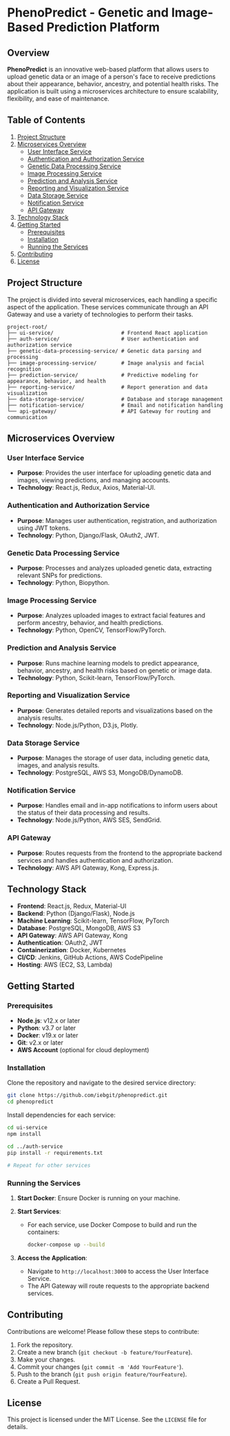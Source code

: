 # **PhenoPredict - Genetic and Image-Based Prediction Platform**

## **Overview**

**PhenoPredict** is an innovative web-based platform that allows users to upload genetic data or an image of a person's face to receive predictions about their appearance, behavior, ancestry, and potential health risks. The application is built using a microservices architecture to ensure scalability, flexibility, and ease of maintenance.

## **Table of Contents**

1. [Project Structure](#project-structure)
2. [Microservices Overview](#microservices-overview)
   - [User Interface Service](#user-interface-service)
   - [Authentication and Authorization Service](#authentication-and-authorization-service)
   - [Genetic Data Processing Service](#genetic-data-processing-service)
   - [Image Processing Service](#image-processing-service)
   - [Prediction and Analysis Service](#prediction-and-analysis-service)
   - [Reporting and Visualization Service](#reporting-and-visualization-service)
   - [Data Storage Service](#data-storage-service)
   - [Notification Service](#notification-service)
   - [API Gateway](#api-gateway)
3. [Technology Stack](#technology-stack)
4. [Getting Started](#getting-started)
   - [Prerequisites](#prerequisites)
   - [Installation](#installation)
   - [Running the Services](#running-the-services)
5. [Contributing](#contributing)
6. [License](#license)

## **Project Structure**

The project is divided into several microservices, each handling a specific aspect of the application. These services communicate through an API Gateway and use a variety of technologies to perform their tasks.

```
project-root/
├── ui-service/                      # Frontend React application
├── auth-service/                    # User authentication and authorization service
├── genetic-data-processing-service/ # Genetic data parsing and processing
├── image-processing-service/        # Image analysis and facial recognition
├── prediction-service/              # Predictive modeling for appearance, behavior, and health
├── reporting-service/               # Report generation and data visualization
├── data-storage-service/            # Database and storage management
├── notification-service/            # Email and notification handling
└── api-gateway/                     # API Gateway for routing and communication
```

## **Microservices Overview**

### **User Interface Service**

- **Purpose**: Provides the user interface for uploading genetic data and images, viewing predictions, and managing accounts.
- **Technology**: React.js, Redux, Axios, Material-UI.

### **Authentication and Authorization Service**

- **Purpose**: Manages user authentication, registration, and authorization using JWT tokens.
- **Technology**: Python, Django/Flask, OAuth2, JWT.

### **Genetic Data Processing Service**

- **Purpose**: Processes and analyzes uploaded genetic data, extracting relevant SNPs for predictions.
- **Technology**: Python, Biopython.

### **Image Processing Service**

- **Purpose**: Analyzes uploaded images to extract facial features and perform ancestry, behavior, and health predictions.
- **Technology**: Python, OpenCV, TensorFlow/PyTorch.

### **Prediction and Analysis Service**

- **Purpose**: Runs machine learning models to predict appearance, behavior, ancestry, and health risks based on genetic or image data.
- **Technology**: Python, Scikit-learn, TensorFlow/PyTorch.

### **Reporting and Visualization Service**

- **Purpose**: Generates detailed reports and visualizations based on the analysis results.
- **Technology**: Node.js/Python, D3.js, Plotly.

### **Data Storage Service**

- **Purpose**: Manages the storage of user data, including genetic data, images, and analysis results.
- **Technology**: PostgreSQL, AWS S3, MongoDB/DynamoDB.

### **Notification Service**

- **Purpose**: Handles email and in-app notifications to inform users about the status of their data processing and results.
- **Technology**: Node.js/Python, AWS SES, SendGrid.

### **API Gateway**

- **Purpose**: Routes requests from the frontend to the appropriate backend services and handles authentication and authorization.
- **Technology**: AWS API Gateway, Kong, Express.js.

## **Technology Stack**

- **Frontend**: React.js, Redux, Material-UI
- **Backend**: Python (Django/Flask), Node.js
- **Machine Learning**: Scikit-learn, TensorFlow, PyTorch
- **Database**: PostgreSQL, MongoDB, AWS S3
- **API Gateway**: AWS API Gateway, Kong
- **Authentication**: OAuth2, JWT
- **Containerization**: Docker, Kubernetes
- **CI/CD**: Jenkins, GitHub Actions, AWS CodePipeline
- **Hosting**: AWS (EC2, S3, Lambda)

## **Getting Started**

### **Prerequisites**

- **Node.js**: v12.x or later
- **Python**: v3.7 or later
- **Docker**: v19.x or later
- **Git**: v2.x or later
- **AWS Account** (optional for cloud deployment)

### **Installation**

Clone the repository and navigate to the desired service directory:

```bash
git clone https://github.com/iebgit/phenopredict.git
cd phenopredict
```

Install dependencies for each service:

```bash
cd ui-service
npm install

cd ../auth-service
pip install -r requirements.txt

# Repeat for other services
```

### **Running the Services**

1. **Start Docker**: Ensure Docker is running on your machine.
2. **Start Services**:

   - For each service, use Docker Compose to build and run the containers:

     ```bash
     docker-compose up --build
     ```

3. **Access the Application**:
   - Navigate to `http://localhost:3000` to access the User Interface Service.
   - The API Gateway will route requests to the appropriate backend services.

## **Contributing**

Contributions are welcome! Please follow these steps to contribute:

1. Fork the repository.
2. Create a new branch (`git checkout -b feature/YourFeature`).
3. Make your changes.
4. Commit your changes (`git commit -m 'Add YourFeature'`).
5. Push to the branch (`git push origin feature/YourFeature`).
6. Create a Pull Request.

## **License**

This project is licensed under the MIT License. See the `LICENSE` file for details.
